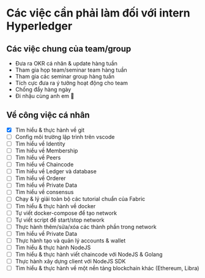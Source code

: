 # Các việc cần phải làm đối với intern Hyperledger

## Các việc chung của team/group

- Đưa ra OKR cá nhân & update hàng tuần
- Tham gia họp team/seminar team hàng tuần
- Tham gia các seminar group hàng tuần
- Tích cực đưa ra ý tưởng hoạt động cho team
- Chống đẩy hàng ngày
- Đi nhậu cùng anh em 🍺

## Về công việc cá nhân

- [x] Tìm hiểu & thực hành về git
- [ ] Config môi trường lập trình trên vscode
- [ ] Tìm hiểu về Identity
- [ ] Tìm hiểu về Membership
- [ ] Tìm hiểu về Peers
- [ ] Tìm hiểu về Chaincode
- [ ] Tìm hiểu về Ledger và database
- [ ] Tìm hiểu về Orderer
- [ ] Tìm hiểu về Private Data
- [ ] Tìm hiểu về consensus
- [ ] Chạy & lý giải toàn bộ các tutorial chuẩn của Fabric
- [ ] Tìm hiểu & thực hành về docker
- [ ] Tự viết docker-compose để tạo network
- [ ] Tự viết script để start/stop network
- [ ] Thực hành thêm/sửa/xóa các thành phần trong network
- [ ] Tìm hiểu về Private Data
- [ ] Thực hành tạo và quản lý accounts & wallet
- [ ] Tìm hiểu & thực hành NodeJS
- [ ] Tìm hiểu & thực hành viết chaincode với NodeJS & Golang
- [ ] Thực hành xây dựng client với NodeJS SDK
- [ ] Tìm hiểu & thực hành về một nền tảng blockchain khác (Ethereum, Libra)

